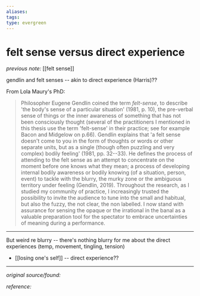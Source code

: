 ```yaml
---
aliases: 
tags: 
type: evergreen
---
```


# felt sense versus direct experience

_previous note:_ [[felt sense]]

gendlin and felt senses -- akin to direct experience (Harris)??

From Lola Maury's PhD: 

> Philosopher Eugene Gendlin coined the term _felt-sense_, to describe 'the body's sense of a particular situation' (1981, p. 10), the pre-verbal sense of things or the inner awareness of something that has not been consciously thought (several of the practitioners I mentioned in this thesis use the term 'felt-sense' in their practice; see for example Bacon and Midgelow  on p.66). Gendlin explains that 'a felt sense doesn't come to you in the form of thoughts or words or other separate units, but as a single (though often puzzling and very complex) bodily feeling' (1981, pp. 32--33). He defines the process of attending to the felt sense as an attempt to concentrate on the moment before one knows what they mean; a process of developing internal bodily awareness or bodily knowing (of a situation, person, event) to tackle with the blurry, the murky zone or the ambiguous territory under feeling (Gendlin, 2019). Throughout the research, as I studied my community of practice, I increasingly trusted the possibility to invite the audience to tune into the small and habitual, but also the fuzzy, the not clear, the non labelled. I now stand with assurance for sensing the opaque or the irrational in the banal as a valuable preparation tool for the spectator to embrace uncertainties of meaning during a performance. 

* * *

But weird re blurry -- there's nothing blurry for me about the direct experiences (temp, movement, tingling, tension)

- [[losing one's self]] -- direct experience??

---

_original source/found:_ 

_reference:_ 



